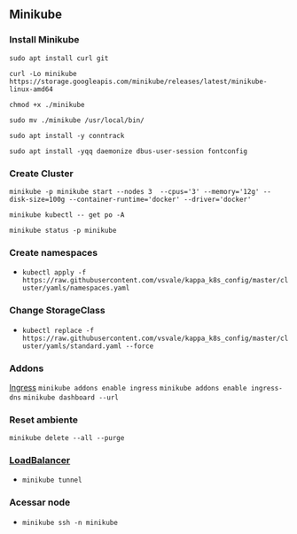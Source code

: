 ## Minikube

### Install Minikube

`sudo apt install curl git`

`curl -Lo minikube https://storage.googleapis.com/minikube/releases/latest/minikube-linux-amd64`

`chmod +x ./minikube`

`sudo mv ./minikube /usr/local/bin/`

`sudo apt install -y conntrack`

`sudo apt install -yqq daemonize dbus-user-session fontconfig`

### Create Cluster

`minikube -p minikube start --nodes 3  --cpus='3' --memory='12g' --disk-size=100g --container-runtime='docker' --driver='docker'`

`minikube kubectl -- get po -A`

`minikube status -p minikube`

### Create namespaces

- `kubectl apply -f https://raw.githubusercontent.com/vsvale/kappa_k8s_config/master/cluster/yamls/namespaces.yaml`

### Change StorageClass
- `kubectl replace -f https://raw.githubusercontent.com/vsvale/kappa_k8s_config/master/cluster/yamls/standard.yaml --force`

### Addons

[Ingress](https://minikube.sigs.k8s.io/docs/handbook/addons/ingress-dns/)
`minikube addons enable ingress`
`minikube addons enable ingress-dns`
`minikube dashboard --url`

### Reset ambiente

`minikube delete --all --purge`

### [LoadBalancer](https://minikube.sigs.k8s.io/docs/handbook/accessing/)

- `minikube tunnel`

### Acessar node

- `minikube ssh -n minikube`
